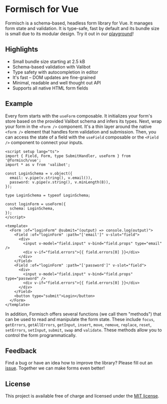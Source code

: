 # Formisch for Vue

Formisch is a schema-based, headless form library for Vue. It manages form state and validation. It is type-safe, fast by default and its bundle size is small due to its modular design. Try it out in our [playground](https://stackblitz.com/edit/formisch-playground-vue)!

## Highlights

- Small bundle size starting at 2.5 kB
- Schema-based validation with Valibot
- Type safety with autocompletion in editor
- It's fast – DOM updates are fine-grained
- Minimal, readable and well thought out API
- Supports all native HTML form fields

## Example

Every form starts with the `useForm` composable. It initializes your form's store based on the provided Valibot schema and infers its types. Next, wrap your form in the `<Form />` component. It's a thin layer around the native `<form />` element that handles form validation and submission. Then, you can access the state of a field with the `useField` composable or the `<Field />` component to connect your inputs.

```vue
<script setup lang="ts">
import { Field, Form, type SubmitHandler, useForm } from '@formisch/vue';
import * as v from 'valibot';

const LoginSchema = v.object({
  email: v.pipe(v.string(), v.email()),
  password: v.pipe(v.string(), v.minLength(8)),
});

type LoginSchema = typeof LoginSchema;

const loginForm = useForm({
  schema: LoginSchema,
});
</script>

<template>
  <Form :of="loginForm" @submit="(output) => console.log(output)">
    <Field :of="loginForm" :path="['email']" v-slot="field">
      <div>
        <input v-model="field.input" v-bind="field.props" type="email" />
        <div v-if="field.errors">{{ field.errors[0] }}</div>
      </div>
    </Field>
    <Field :of="loginForm" :path="['password']" v-slot="field">
      <div>
        <input v-model="field.input" v-bind="field.props" type="password" />
        <div v-if="field.errors">{{ field.errors[0] }}</div>
      </div>
    </Field>
    <button type="submit">Login</button>
  </Form>
</template>
```

In addition, Formisch offers several functions (we call them "methods") that can be used to read and manipulate the form state. These include `focus`, `getErrors`, `getAllErrors`, `getInput`, `insert`, `move`, `remove`, `replace`, `reset`, `setErrors`, `setInput`, `submit`, `swap` and `validate`. These methods allow you to control the form programmatically.

## Feedback

Find a bug or have an idea how to improve the library? Please fill out an [issue](https://github.com/fabian-hiller/formisch/issues/new). Together we can make forms even better!

## License

This project is available free of charge and licensed under the [MIT license](https://github.com/fabian-hiller/formisch/blob/main/LICENSE.md).
